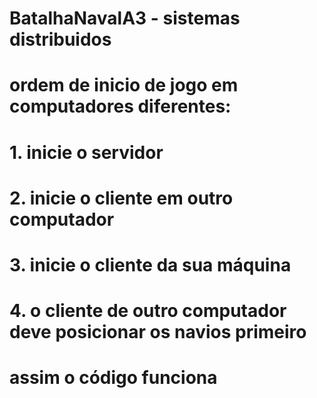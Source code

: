 # BatalhaNavalA3 - sistemas distribuidos
#
# ordem de inicio de jogo em computadores diferentes:
# 1. inicie o servidor
# 2. inicie o cliente em outro computador
# 3. inicie o cliente da sua máquina
# 4. o cliente de outro computador deve posicionar os navios primeiro
#
# assim o código funciona